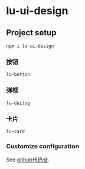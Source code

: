 # lu-ui-design

## Project setup
```
npm i lu-ui-design
```

### 按钮
```
lu-button
```

### 弹框
```
lu-dailog
```

### 卡片
```
lu-card
```

### Customize configuration
See [github代码仓](https://github.com/LuSweet/lu-ui-design).
